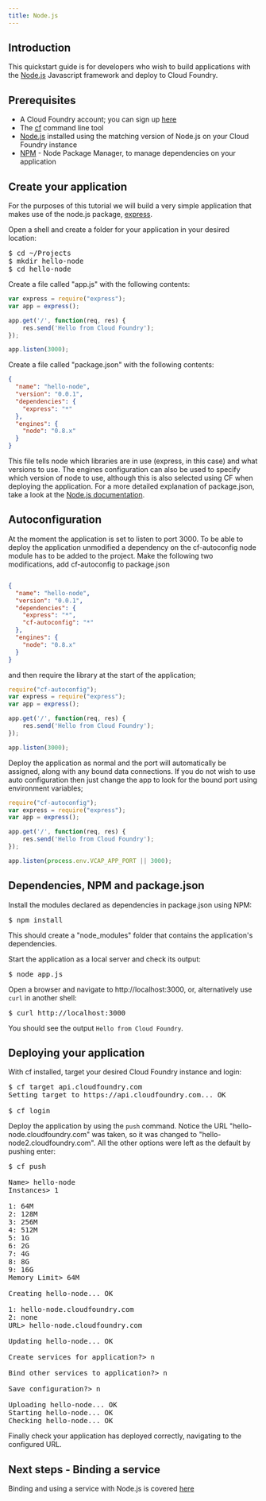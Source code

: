 ```yaml
---
title: Node.js
---
```


## <a id='intro'></a>Introduction ##

This quickstart guide is for developers who wish to build applications with the [Node.js](http://www.nodejs.org) Javascript framework and deploy to Cloud Foundry.

## <a id='prerequisites'></a>Prerequisites ##

* A Cloud Foundry account; you can sign up [here](https://my.cloudfoundry.com/signup)
* The [cf](../../managing-apps/cf) command line tool
* [Node.js](http://www.nodejs.org) installed using the matching version of Node.js on your Cloud Foundry instance
* [NPM](http://npmjs.org/) - Node Package Manager, to manage dependencies on your application

## <a id='create-your-app'></a>Create your application ##

For the purposes of this tutorial we will build a very simple application that makes use of the node.js package, [express](http://expressjs.com).

Open a shell and create a folder for your application in your desired location:

<pre class="terminal">
$ cd ~/Projects
$ mkdir hello-node
$ cd hello-node
</pre>

Create a file called "app.js" with the following contents:

```javascript
var express = require("express");
var app = express();

app.get('/', function(req, res) {
    res.send('Hello from Cloud Foundry');
});

app.listen(3000);
```

Create a file called "package.json" with the following contents:

```json
{
  "name": "hello-node",
  "version": "0.0.1",
  "dependencies": {
    "express": "*"
  },
  "engines": {
    "node": "0.8.x"
  }
}
```

This file tells node which libraries are in use (express, in this case) and what versions to use. The engines configuration can also be used to specify which version of node to use, although this is also selected using CF when deploying the application. For a more detailed explanation of package.json, take a look at the [Node.js documentation](https://npmjs.org/doc/json.html).


## <a id='autoconfiguration'></a>Autoconfiguration ##

At the moment the application is set to listen to port 3000. To be able to deploy the application unmodified a dependency on the cf-autoconfig node module has to be added to the project. Make the following two modifications, add cf-autoconfig to package.json

~~~json

{
  "name": "hello-node",
  "version": "0.0.1",
  "dependencies": {
    "express": "*",
    "cf-autoconfig": "*"
  },
  "engines": {
    "node": "0.8.x"
  }
}
~~~

and then require the library at the start of the application;

~~~javascript
require("cf-autoconfig");
var express = require("express");
var app = express();

app.get('/', function(req, res) {
    res.send('Hello from Cloud Foundry');
});

app.listen(3000);
~~~

Deploy the application as normal and the port will automatically be assigned, along with any bound data connections. If you do not wish to use auto configuration then just change the app to look for the bound port using environment variables;

~~~javascript
require("cf-autoconfig");
var express = require("express");
var app = express();

app.get('/', function(req, res) {
    res.send('Hello from Cloud Foundry');
});

app.listen(process.env.VCAP_APP_PORT || 3000);
~~~

## <a id='dependencies'></a>Dependencies, NPM and package.json ##

Install the modules declared as dependencies in package.json using NPM:

<pre class="terminal">
$ npm install
</pre>

This should create a "node_modules" folder that contains the application's dependencies.

Start the application as a local server and check its output:

<pre class="terminal">
$ node app.js
</pre>

Open a browser and navigate to http://localhost:3000, or, alternatively use `curl` in another shell:

<pre class="terminal">
$ curl http://localhost:3000
</pre>

You should see the output `Hello from Cloud Foundry`.

## <a id='deploy-your-app'></a>Deploying your application ##

With cf installed, target your desired Cloud Foundry instance and login:

<pre class="terminal">
$ cf target api.cloudfoundry.com
Setting target to https://api.cloudfoundry.com... OK

$ cf login
</pre>

Deploy the application by using the `push` command. Notice the URL "hello-node.cloudfoundry.com" was taken, so it was changed to "hello-node2.cloudfoundry.com".
All the other options were left as the default by pushing enter:

<pre class="terminal">
$ cf push

Name> hello-node
Instances> 1

1: 64M
2: 128M
3: 256M
4: 512M
5: 1G
6: 2G
7: 4G
8: 8G
9: 16G
Memory Limit> 64M

Creating hello-node... OK

1: hello-node.cloudfoundry.com
2: none
URL> hello-node.cloudfoundry.com

Updating hello-node... OK

Create services for application?> n

Bind other services to application?> n

Save configuration?> n

Uploading hello-node... OK
Starting hello-node... OK
Checking hello-node... OK
</pre>

Finally check your application has deployed correctly, navigating to the configured URL.

## <a id='next-steps'></a>Next steps - Binding a service ##

Binding and using a service with Node.js is covered [here](./services.html)
